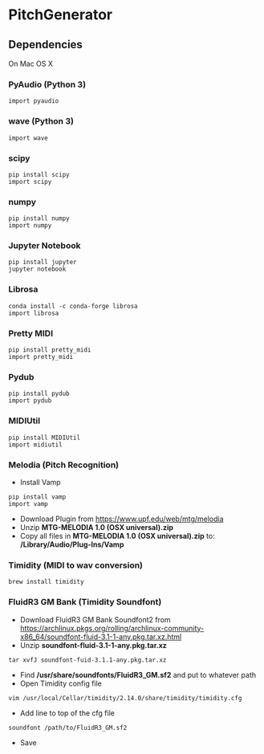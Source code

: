 # PitchGenerator

## Dependencies
On Mac OS X

### PyAudio (Python 3)
```
import pyaudio
```
### wave (Python 3)
```
import wave
```
### scipy
```
pip install scipy
import scipy
```
### numpy
```
pip install numpy
import numpy
``` 
### Jupyter Notebook
```
pip install jupyter
jupyter notebook
```
### Librosa
```
conda install -c conda-forge librosa
import librosa
```
### Pretty MIDI
```
pip install pretty_midi
import pretty_midi
```
### Pydub
```
pip install pydub
import pydub
```
### MIDIUtil
```
pip install MIDIUtil
import midiutil
```
### Melodia (Pitch Recognition)
* Install Vamp
```
pip install vamp
import vamp
```
* Download Plugin from <https://www.upf.edu/web/mtg/melodia>
* Unzip __MTG-MELODIA 1.0 (OSX universal).zip__
* Copy all files in __MTG-MELODIA 1.0 (OSX universal).zip__ to: __/Library/Audio/Plug-Ins/Vamp__
### Timidity (MIDI to wav conversion)
```
brew install timidity
```
### FluidR3 GM Bank (Timidity Soundfont)
* Download FluidR3 GM Bank Soundfont2 from <https://archlinux.pkgs.org/rolling/archlinux-community-x86_64/soundfont-fluid-3.1-1-any.pkg.tar.xz.html>
* Unzip __soundfont-fluid-3.1-1-any.pkg.tar.xz__
```
tar xvfJ soundfont-fuid-3.1.1-any.pkg.tar.xz
```
* Find __/usr/share/soundfonts/FluidR3_GM.sf2__ and put to whatever path
* Open Timidity config file
```
vim /usr/local/Cellar/timidity/2.14.0/share/timidity/timidity.cfg
```
* Add line to top of the cfg file
```
soundfont /path/to/FluidR3_GM.sf2
```
* Save 
